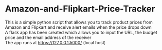 # Amazon-and-Flipkart-Price-Tracker 
This is a simple python script that allows you to track product prices from Amazon and Flipkart and receive alert emails when the price drops down <br/>
A flask app has been created which allows you to input the URL, the budget price and the email address of the receiver <br/>
The app runs at https://127.0.0.1:5000/ (local host)

